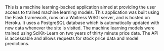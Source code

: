 
This is a machine learning-backed application aimed at providing the user access to trained machine learning models. This application was built using the Flask framework, runs on a Waitress WSGI server, and is hosted on Heroku. It uses a PostgreSQL database which is automatically updated with new data whenever the site is visited. The machine learning models were trained using SciKit-Learn on two years of thirty minute price data. The API is accessable and allows requests for stock price data and model predictions.

